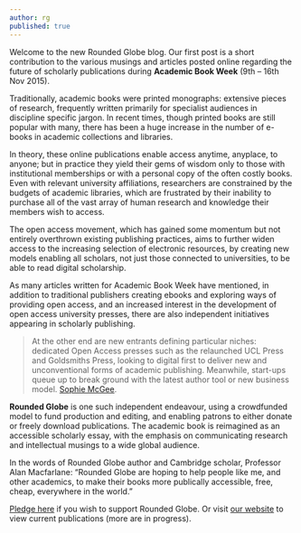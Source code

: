 ```yaml
---
author: rg
published: true
---
```


Welcome to the new Rounded Globe blog. Our first post is a short contribution to the various musings and articles posted online regarding the future of scholarly publications during **Academic Book Week** (9th – 16th Nov 2015).

Traditionally, academic books were printed monographs: extensive pieces of research, frequently written primarily for specialist audiences in discipline specific jargon. In recent times, though printed books are still popular with many, there has been a huge increase in the number of e-books in academic collections and libraries.

In theory, these online publications enable access anytime, anyplace, to anyone; but in practice they yield their gems of wisdom only to those with institutional memberships or with a personal copy of the often costly books. Even with relevant university affiliations, researchers are constrained by the budgets of academic libraries, which are frustrated by their inability to purchase all of the vast array of human research and knowledge their members wish to access.

The open access movement, which has gained some momentum but not entirely overthrown existing publishing practices, aims to further widen access to the increasing selection of electronic resources, by creating new models enabling all scholars, not just those connected to universities, to be able to read digital scholarship.

As many articles written for Academic Book Week have mentioned, in addition to traditional publishers creating ebooks and exploring ways of providing open access, and an increased interest in the development of open access university presses, there are also independent initiatives appearing in scholarly publishing.

> At the other end are new entrants defining particular niches: dedicated Open Access presses such as the relaunched UCL Press and Goldsmiths Press, looking to digital first to deliver new and unconventional forms of academic publishing. Meanwhile, start-ups queue up to break ground with the latest author tool or new business model. [Sophie McGee](http://blog.oup.com/2015/11/future-scholarly-publishing/?utm_source=twitter&utm_medium=oupacademic&utm_campaign=oupblog#sthash.3KRSD5Tb.dpuf).  

**Rounded Globe** is one such independent endeavour, using a crowdfunded model to fund production and editing, and enabling patrons to either donate or freely download publications. The academic book is reimagined as an accessible scholarly essay, with the emphasis on communicating research and intellectual musings to a wide global audience.

In the words of Rounded Globe author and Cambridge scholar, Professor Alan Macfarlane: “Rounded Globe are hoping to help people like me, and other academics, to make their books more publically accessible, free, cheap, everywhere in the world.”

[Pledge here](https://www.patreon.com/roundedglobe?ty=h) if you wish to support Rounded Globe. 
Or visit [our website](http://roundedglobe.com/books) to view current publications (more are in progress).
